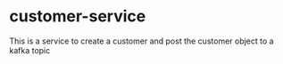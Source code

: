 # customer-service
This is a service to create a customer and post the customer object to a kafka topic

